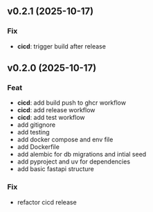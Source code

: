 ## v0.2.1 (2025-10-17)

### Fix

- **cicd**: trigger build after release

## v0.2.0 (2025-10-17)

### Feat

- **cicd**: add build push to ghcr workflow
- **cicd**: add release workflow
- **cicd**: add test workflow
- add gitignore
- add testing
- add docker compose and env file
- add Dockerfile
- add alembic for db migrations and intial seed
- add pyproject and uv for dependencies
- add basic fastapi structure

### Fix

- refactor cicd release

